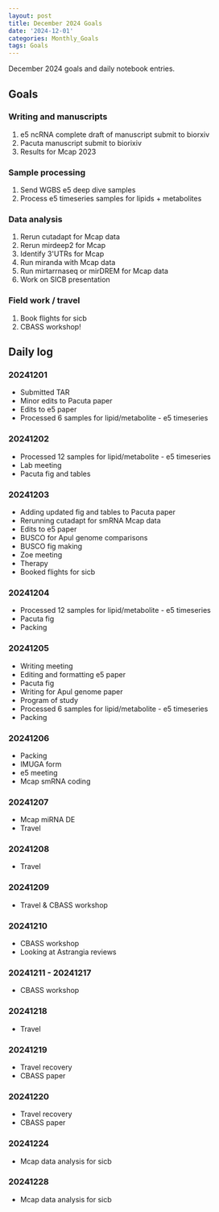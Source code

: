 ```yaml
---
layout: post
title: December 2024 Goals
date: '2024-12-01'
categories: Monthly_Goals
tags: Goals
---
```


December 2024 goals and daily notebook entries.

## Goals  

### Writing and manuscripts 

1. e5 ncRNA complete draft of manuscript submit to biorxiv 
2. Pacuta manuscript submit to biorixiv
3. Results for Mcap 2023 

### Sample processing

1. Send WGBS e5 deep dive samples 
2. Process e5 timeseries samples for lipids + metabolites 

### Data analysis

1. Rerun cutadapt for Mcap data 
2. Rerun mirdeep2 for Mcap 
3. Identify 3'UTRs for Mcap
4. Run miranda with Mcap data
5. Run mirtarrnaseq or mirDREM for Mcap data
6. Work on SICB presentation

### Field work / travel 

1. Book flights for sicb 
2. CBASS workshop!

## Daily log 

### 20241201

- Submitted TAR 
- Minor edits to Pacuta paper 
- Edits to e5 paper 
- Processed 6 samples for lipid/metabolite - e5 timeseries 

### 20241202

- Processed 12 samples for lipid/metabolite - e5 timeseries 
- Lab meeting 
- Pacuta fig and tables 

### 20241203

- Adding updated fig and tables to Pacuta paper 
- Rerunning cutadapt for smRNA Mcap data 
- Edits to e5 paper 
- BUSCO for Apul genome comparisons 
- BUSCO fig making 
- Zoe meeting 
- Therapy 
- Booked flights for sicb

### 20241204

- Processed 12 samples for lipid/metabolite - e5 timeseries 
- Pacuta fig
- Packing 

### 20241205

- Writing meeting 
- Editing and formatting e5 paper 
- Pacuta fig 
- Writing for Apul genome paper 
- Program of study 
- Processed 6 samples for lipid/metabolite - e5 timeseries 
- Packing 

### 20241206 

- Packing 
- IMUGA form 
- e5 meeting 
- Mcap smRNA coding 

### 20241207

- Mcap miRNA DE 
- Travel 

### 20241208

- Travel 

### 20241209

- Travel & CBASS workshop 

### 20241210

- CBASS workshop 
- Looking at Astrangia reviews

### 20241211 - 20241217

- CBASS workshop 

### 20241218

- Travel 

### 20241219 

- Travel recovery 
- CBASS paper 

### 20241220

- Travel recovery 
- CBASS paper 

### 20241224

- Mcap data analysis for sicb

### 20241228

- Mcap data analysis for sicb